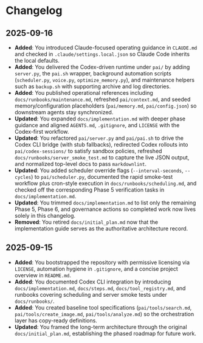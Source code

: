 # Changelog

## 2025-09-16

- **Added**: You introduced Claude-focused operating guidance in `CLAUDE.md`
  and checked in `.claude/settings.local.json` so Claude Code inherits the
  local defaults.
- **Added**: You delivered the Codex-driven runtime under `pai/` by adding
  `server.py`, the `pai.sh` wrapper, background automation scripts
  (`scheduler.py`, `voice.py`, `optimize_memory.py`), and maintenance helpers
  such as `backup.sh` with supporting archive and log directories.
- **Added**: You published operational references including
  `docs/runbooks/maintenance.md`, refreshed `pai/context.md`, and seeded
  memory/configuration placeholders (`pai/memory.md`, `pai/config.json`) so
  downstream agents stay synchronized.
- **Updated**: You expanded `docs/implementation.md` with deeper phase guidance
  and aligned `AGENTS.md`, `.gitignore`, and `LICENSE` with the Codex-first
  workflow.
- **Updated**: You refactored `pai/server.py` and `pai/pai.sh` to drive the
  Codex CLI bridge (with stub fallbacks), redirected Codex rollouts into
  `pai/codex-sessions/` to satisfy sandbox policies, refreshed
  `docs/runbooks/server_smoke_test.md` to capture the live JSON output, and
  normalized top-level docs to pass `markdownlint`.
- **Updated**: You added scheduler override flags (`--interval-seconds`,
  `--cycles`) to `pai/scheduler.py`, documented the rapid smoke-test workflow
  plus cron-style execution in `docs/runbooks/scheduling.md`, and checked off
  the corresponding Phase 5 verification tasks in `docs/implementation.md`.
- **Updated**: You trimmed `docs/implementation.md` to list only the remaining
  Phase 5, Phase 6, and governance actions so completed work now lives solely
  in this changelog.
- **Removed**: You retired `docs/initial_plan.md` now that the implementation
  guide serves as the authoritative architecture record.

## 2025-09-15

- **Added**: You bootstrapped the repository with permissive licensing via
  `LICENSE`, automation hygiene in `.gitignore`, and a concise project overview
  in `README.md`.
- **Added**: You documented Codex CLI integration by introducing
  `docs/implementation.md`, `docs/steps.md`, `docs/tool_registry.md`, and
  runbooks covering scheduling and server smoke tests under `docs/runbooks/`.
- **Added**: You created baseline tool specifications (`pai/tools/search.md`,
  `pai/tools/create_image.md`, `pai/tools/analyze.md`) so the orchestration
  layer has copy-ready definitions.
- **Updated**: You framed the long-term architecture through the original
  `docs/initial_plan.md`, establishing the phased roadmap for future work.
